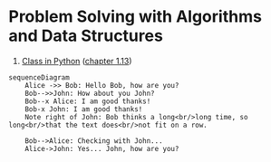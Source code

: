 # Problem Solving with Algorithms and Data Structures

1. [Class in Python](./class-in-python.md) ([chapter 1.13](http://interactivepython.org/runestone/static/pythonds/Introduction/ObjectOrientedProgramminginPythonDefiningClasses.html))


```mermaid
sequenceDiagram
    Alice ->> Bob: Hello Bob, how are you?
    Bob-->>John: How about you John?
    Bob--x Alice: I am good thanks!
    Bob-x John: I am good thanks!
    Note right of John: Bob thinks a long<br/>long time, so long<br/>that the text does<br/>not fit on a row.

    Bob-->Alice: Checking with John...
    Alice->John: Yes... John, how are you?
```